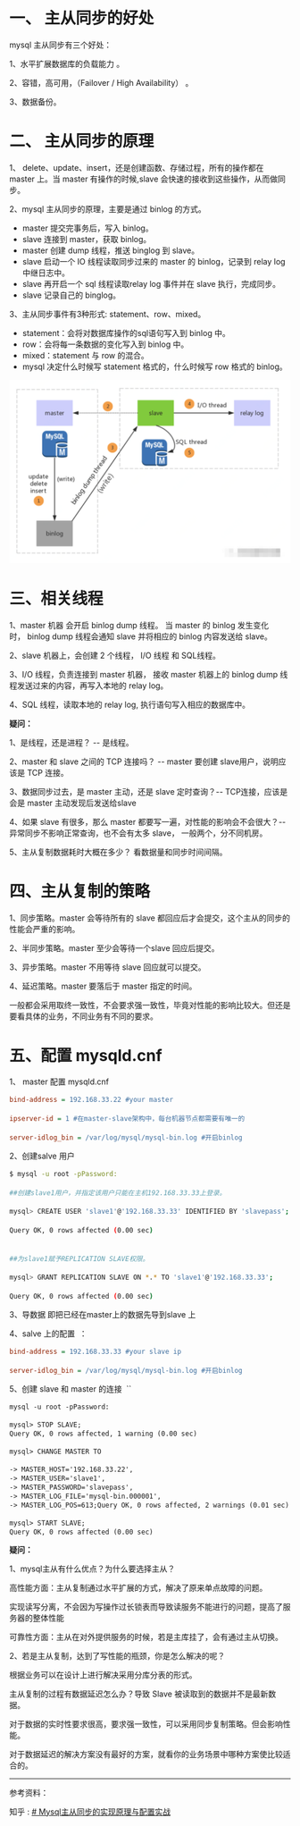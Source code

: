 
# 一、 主从同步的好处

mysql 主从同步有三个好处：

1、水平扩展数据库的负载能力 。

2、容错，高可用，（Failover / High Availability） 。

3、数据备份。
    
# 二、 主从同步的原理

1、 delete、update、insert，还是创建函数、存储过程，所有的操作都在 master 上。当 master 有操作的时候,slave 会快速的接收到这些操作，从而做同步。

2、mysql 主从同步的原理，主要是通过 binlog 的方式。

- master 提交完事务后，写入 binlog。
- slave 连接到 master，获取 binlog。
- master 创建 dump 线程，推送 binglog 到 slave。
- slave 启动一个 IO 线程读取同步过来的 master 的 binlog，记录到 relay log 中继日志中。
- slave 再开启一个 sql 线程读取relay log 事件并在 slave 执行，完成同步。
- slave 记录自己的 binglog。
  
3、主从同步事件有3种形式: statement、row、mixed。
 
- statement：会将对数据库操作的sql语句写入到 binlog 中。
- row：会将每一条数据的变化写入到 binlog 中。
- mixed：statement 与 row 的混合。
- mysql 决定什么时候写 statement 格式的，什么时候写 row 格式的 binlog。

![](assets/mysql-2022-10-18_22-28-15.png)

# 三、相关线程

1、master 机器 会开启 binlog dump 线程。 当 master 的 binlog 发生变化时， binlog dump 线程会通知 slave 并将相应的 binlog 内容发送给 slave。 

2、slave 机器上，会创建 2 个线程， I/O 线程 和 SQL线程。 

3、I/O 线程，负责连接到 master 机器， 接收 master 机器上的 binlog dump 线程发送过来的内容，再写入本地的 relay log。

4、SQL 线程，读取本地的 relay log, 执行语句写入相应的数据库中。 

  
**疑问：** 

1、是线程，还是进程？ -- 是线程。

2、master 和 slave 之间的 TCP 连接吗？ -- master 要创建 slave用户，说明应该是 TCP 连接。

3、数据同步过去，是 master 主动，还是 slave 定时查询？-- TCP连接，应该是会是 master 主动发现后发送给slave

4、如果 slave 有很多，那么 master 都要写一遍，对性能的影响会不会很大？--异常同步不影响正常查询，也不会有太多 slave， 一般两个，分不同机房。

5、主从复制数据耗时大概在多少？ 看数据量和同步时间间隔。


# 四、主从复制的策略

1、同步策略。master 会等待所有的 slave 都回应后才会提交，这个主从的同步的性能会严重的影响。

2、半同步策略。master 至少会等待一个slave 回应后提交。

3、异步策略。master 不用等待 slave 回应就可以提交。 

4、延迟策略。master 要落后于 master 指定的时间。

  
一般都会采用取终一致性，不会要求强一致性，毕竟对性能的影响比较大。但还是要看具体的业务，不同业务有不同的要求。


# 五、配置 mysqld.cnf 

1、 master 配置 mysqld.cnf 
    
```ini
bind-address = 192.168.33.22 #your master

ipserver-id = 1 #在master-slave架构中，每台机器节点都需要有唯一的

server-idlog_bin = /var/log/mysql/mysql-bin.log #开启binlog 
```

2、创建salve 用户

```sh
$ mysql -u root -pPassword:

##创建slave1用户，并指定该用户只能在主机192.168.33.33上登录。

mysql> CREATE USER 'slave1'@'192.168.33.33' IDENTIFIED BY 'slavepass';

Query OK, 0 rows affected (0.00 sec)


##为slave1赋予REPLICATION SLAVE权限。

mysql> GRANT REPLICATION SLAVE ON *.* TO 'slave1'@'192.168.33.33';

Query OK, 0 rows affected (0.00 sec)
```

3、导数据 即把已经在master上的数据先导到slave 上  

4、salve 上的配置  ：

```ini
bind-address = 192.168.33.33 #your slave ip

server-idlog_bin = /var/log/mysql/mysql-bin.log #开启binlog

```
  
5、创建 slave 和 master 的连接 
``
```
mysql -u root -pPassword:

mysql> STOP SLAVE;
Query OK, 0 rows affected, 1 warning (0.00 sec)

mysql> CHANGE MASTER TO

-> MASTER_HOST='192.168.33.22',
-> MASTER_USER='slave1',
-> MASTER_PASSWORD='slavepass',
-> MASTER_LOG_FILE='mysql-bin.000001',
-> MASTER_LOG_POS=613;Query OK, 0 rows affected, 2 warnings (0.01 sec)

mysql> START SLAVE;
Query OK, 0 rows affected (0.00 sec)
```


**疑问：**

1、mysql主从有什么优点？为什么要选择主从？

高性能方面：主从复制通过水平扩展的方式，解决了原来单点故障的问题。

实现读写分离，不会因为写操作过长锁表而导致读服务不能进行的问题，提高了服务器的整体性能

可靠性方面：主从在对外提供服务的时候，若是主库挂了，会有通过主从切换。


2、若是主从复制，达到了写性能的瓶颈，你是怎么解决的呢？

根据业务可以在设计上进行解决采用分库分表的形式。

主从复制的过程有数据延迟怎么办？导致 Slave 被读取到的数据并不是最新数据。

对于数据的实时性要求很高，要求强一致性，可以采用同步复制策略。但会影响性能。

对于数据延迟的解决方案没有最好的方案，就看你的业务场景中哪种方案使比较适合的。

---
参考资料：

知乎 : [# Mysql主从同步的实现原理与配置实战](https://zhuanlan.zhihu.com/p/89796383)
